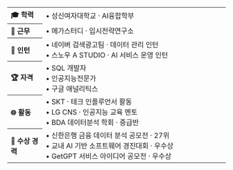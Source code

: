 <table width="100%">
  <tr>
    <th align="left" width="16%">🎓 학력</th>
    <td align="left">• 성신여자대학교 · AI융합학부</td>
  </tr>
  <tr>
    <th align="left" width="16%">🏢 근무</th>
    <td align="left">• 메가스터디 · 입시전략연구소</td>
  </tr>
  <tr>
    <th align="left" width="16%">💼 인턴</th>
    <td align="left">
      • 네이버 검색광고팀 · 데이터 관리 인턴<br>
      • 스노우 A STUDIO · AI 서비스 운영 인턴
    </td>
  </tr>
  <tr>
    <th align="left" width="16%">🏆 자격</th>
    <td align="left">
      • SQL 개발자<br>
      • 인공지능전문가<br>
      • 구글 애널리틱스
    </td>
  </tr>
  <tr>
    <th align="left" width="16%">🌐 활동</th>
    <td align="left">
      • SKT · 테크 인플루언서 활동<br>
      • LG CNS · 인공지능 교육 멘토<br>
      • BDA 데이터분석 학회 · 중급반
    </td>
  </tr>
  <tr>
    <th align="left" width="16%">🥇 수상 경력</th>
    <td align="left">
      • 신한은행 금융 데이터 분석 공모전 · 27위<br>
      • 교내 AI 기반 소프트웨어 경진대회 · 우수상<br>
      • GetGPT 서비스 아이디어 공모전 · 우수상
    </td>
  </tr>
</table>
